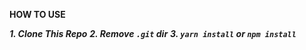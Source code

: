 **HOW TO USE**

**_1. Clone This Repo_**
**_2. Remove `.git` dir_**
**_3. `yarn install` or `npm install`_**
